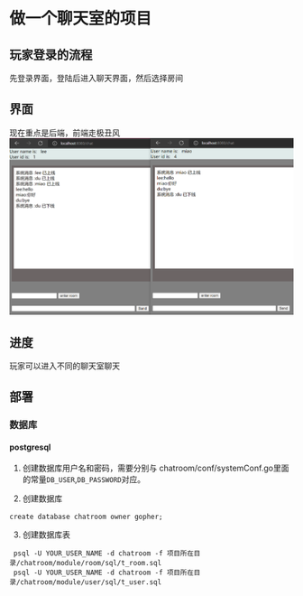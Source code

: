 # 做一个聊天室的项目

## 玩家登录的流程

先登录界面，登陆后进入聊天界面，然后选择房间

## 界面
现在重点是后端，前端走极丑风
![](https://github.com/leeewl/chatroom/blob/master/images/interface_chat.png)

## 进度

玩家可以进入不同的聊天室聊天

## 部署

### 数据库

#### postgresql

1. 创建数据库用户名和密码，需要分别与 chatroom/conf/systemConf.go里面的常量`DB_USER`,`DB_PASSWORD`对应。

2. 创建数据库

```
create database chatroom owner gopher;
```

3. 创建数据库表

```
 psql -U YOUR_USER_NAME -d chatroom -f 项目所在目录/chatroom/module/room/sql/t_room.sql
 psql -U YOUR_USER_NAME -d chatroom -f 项目所在目录/chatroom/module/user/sql/t_user.sql

```

